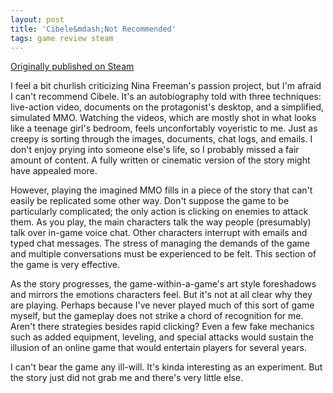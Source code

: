 ```yaml
---
layout: post
title: 'Cibele&mdash;Not Recommended'
tags: game review steam
---
```


[Originally published on Steam](https://steamcommunity.com/id/jlericson/recommended/408120/)


 I feel a bit churlish criticizing Nina Freeman's passion project, but I'm afraid I can't recommend Cibele. It's an autobiography told with three techniques: live-action video, documents on the protagonist's desktop, and a simplified, simulated MMO. Watching the videos, which are mostly shot in what looks like a teenage girl's bedroom, feels unconfortably voyeristic to me. Just as creepy is sorting through the images, documents, chat logs, and emails. I don't enjoy prying into someone else's life, so I probably missed a fair amount of content. A fully written or cinematic version of the story might have appealed more.
 

 

 However, playing the imagined MMO fills in a piece of the story that can't easily be replicated some other way. Don't suppose the game to be particularly complicated; the only action is clicking on enemies to attack them. As you play, the main characters talk the way people (presumably) talk over in-game voice chat. Other characters interrupt with emails and typed chat messages. The stress of managing the demands of the game and multiple conversations must be experienced to be felt. This section of the game is very effective.
 

 

 As the story progresses, the game-within-a-game's art style foreshadows and mirrors the emotions characters feel. But it's not at all clear why they are playing. Perhaps because I've never played much of this sort of game myself, but the gameplay does not strike a chord of recognition for me. Aren't there strategies besides rapid clicking? Even a few fake mechanics such as added equipment, leveling, and special attacks would sustain the illusion of an online game that would entertain players for several years.
 

 

 I can't bear the game any ill-will. It's kinda interesting as an experiment. But the story just did not grab me and there's very little else.

